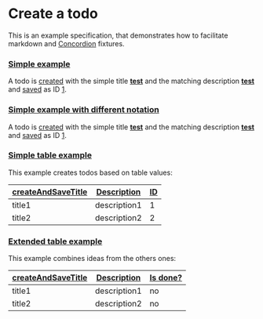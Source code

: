 # Create a todo

This is an example specification, that demonstrates how to facilitate markdown
and [Concordion](https://concordion.org) fixtures.

### [Simple example](- "simple_example")

A todo is [created](- "#result = create(#title, #description)") with the simple 
title **[test](- "#title")** and the matching description 
**[test](- "#description")** and [saved](- "#result = save(#result)") as ID
[1](- "?=#result.getId").

### [Simple example with different notation](- "simple_example_modified")

A todo is [created][createdCmd] with the simple title **[test](- "#title")** and
the matching description **[test](- "#description")** and [saved][savedCmd] 
as ID [1](- "?=#result.getId").

[createdCmd]: - "#result = create(#title, #description)"
[savedCmd]: - "#result = save(#result)"

### [Simple table example](- "simple_table")

This example creates todos based on table values:

| [createAndSave][][Title][title] | [Description][description] | [ID][id] |
| ------------------------------- | -------------------------- | -------- |
| title1                          | description1               | 1        |
| title2                          | description2               | 2        |

[createAndSave]: - "#result = createAndSave(#title,#description)"
[title]: - "#title"
[description]: - "#description"
[id]: - "?=#result.getId"

### [Extended table example](- "extended_table")

This example combines ideas from the others ones:

| [createAndSave][][Title][title] | [Description][description] | [Is done?][done] |
| ------------------------------- | -------------------------- | -----------------------------|
| title1                          | description1               | no                           |
| title2                          | description2               | no                           |

[createAndSave]: - "#result = createAndSave(#title,#description)"
[title]: - "#title"
[description]: - "#description"
[done]: - "?=isDone(#result)"